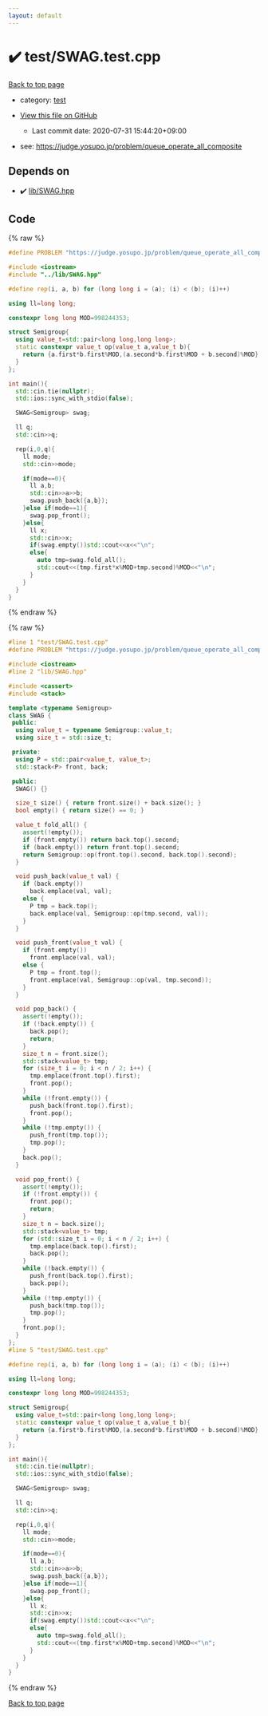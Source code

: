```yaml
---
layout: default
---
```


<!-- mathjax config similar to math.stackexchange -->
<script type="text/javascript" async
  src="https://cdnjs.cloudflare.com/ajax/libs/mathjax/2.7.5/MathJax.js?config=TeX-MML-AM_CHTML">
</script>
<script type="text/x-mathjax-config">
  MathJax.Hub.Config({
    TeX: { equationNumbers: { autoNumber: "AMS" }},
    tex2jax: {
      inlineMath: [ ['$','$'] ],
      processEscapes: true
    },
    "HTML-CSS": { matchFontHeight: false },
    displayAlign: "left",
    displayIndent: "2em"
  });
</script>

<script type="text/javascript" src="https://cdnjs.cloudflare.com/ajax/libs/jquery/3.4.1/jquery.min.js"></script>
<script src="https://cdn.jsdelivr.net/npm/jquery-balloon-js@1.1.2/jquery.balloon.min.js" integrity="sha256-ZEYs9VrgAeNuPvs15E39OsyOJaIkXEEt10fzxJ20+2I=" crossorigin="anonymous"></script>
<script type="text/javascript" src="../../assets/js/copy-button.js"></script>
<link rel="stylesheet" href="../../assets/css/copy-button.css" />


# :heavy_check_mark: test/SWAG.test.cpp

<a href="../../index.html">Back to top page</a>

* category: <a href="../../index.html#098f6bcd4621d373cade4e832627b4f6">test</a>
* <a href="{{ site.github.repository_url }}/blob/master/test/SWAG.test.cpp">View this file on GitHub</a>
    - Last commit date: 2020-07-31 15:44:20+09:00


* see: <a href="https://judge.yosupo.jp/problem/queue_operate_all_composite">https://judge.yosupo.jp/problem/queue_operate_all_composite</a>


## Depends on

* :heavy_check_mark: <a href="../../library/lib/SWAG.hpp.html">lib/SWAG.hpp</a>


## Code

<a id="unbundled"></a>
{% raw %}
```cpp
#define PROBLEM "https://judge.yosupo.jp/problem/queue_operate_all_composite"

#include <iostream>
#include "../lib/SWAG.hpp"

#define rep(i, a, b) for (long long i = (a); (i) < (b); (i)++)

using ll=long long;

constexpr long long MOD=998244353;

struct Semigroup{
  using value_t=std::pair<long long,long long>;
  static constexpr value_t op(value_t a,value_t b){
    return {a.first*b.first%MOD,(a.second*b.first%MOD + b.second)%MOD};
  }
};

int main(){
  std::cin.tie(nullptr);
  std::ios::sync_with_stdio(false);

  SWAG<Semigroup> swag;

  ll q;
  std::cin>>q;

  rep(i,0,q){
    ll mode;
    std::cin>>mode;

    if(mode==0){
      ll a,b;
      std::cin>>a>>b;
      swag.push_back({a,b});
    }else if(mode==1){
      swag.pop_front();
    }else{
      ll x;
      std::cin>>x;
      if(swag.empty())std::cout<<x<<"\n";
      else{
        auto tmp=swag.fold_all();
        std::cout<<(tmp.first*x%MOD+tmp.second)%MOD<<"\n";
      }
    }
  }
}
```
{% endraw %}

<a id="bundled"></a>
{% raw %}
```cpp
#line 1 "test/SWAG.test.cpp"
#define PROBLEM "https://judge.yosupo.jp/problem/queue_operate_all_composite"

#include <iostream>
#line 2 "lib/SWAG.hpp"

#include <cassert>
#include <stack>

template <typename Semigroup>
class SWAG {
 public:
  using value_t = typename Semigroup::value_t;
  using size_t = std::size_t;

 private:
  using P = std::pair<value_t, value_t>;
  std::stack<P> front, back;

 public:
  SWAG() {}

  size_t size() { return front.size() + back.size(); }
  bool empty() { return size() == 0; }

  value_t fold_all() {
    assert(!empty());
    if (front.empty()) return back.top().second;
    if (back.empty()) return front.top().second;
    return Semigroup::op(front.top().second, back.top().second);
  }

  void push_back(value_t val) {
    if (back.empty())
      back.emplace(val, val);
    else {
      P tmp = back.top();
      back.emplace(val, Semigroup::op(tmp.second, val));
    }
  }

  void push_front(value_t val) {
    if (front.empty())
      front.emplace(val, val);
    else {
      P tmp = front.top();
      front.emplace(val, Semigroup::op(val, tmp.second));
    }
  }

  void pop_back() {
    assert(!empty());
    if (!back.empty()) {
      back.pop();
      return;
    }
    size_t n = front.size();
    std::stack<value_t> tmp;
    for (size_t i = 0; i < n / 2; i++) {
      tmp.emplace(front.top().first);
      front.pop();
    }
    while (!front.empty()) {
      push_back(front.top().first);
      front.pop();
    }
    while (!tmp.empty()) {
      push_front(tmp.top());
      tmp.pop();
    }
    back.pop();
  }

  void pop_front() {
    assert(!empty());
    if (!front.empty()) {
      front.pop();
      return;
    }
    size_t n = back.size();
    std::stack<value_t> tmp;
    for (std::size_t i = 0; i < n / 2; i++) {
      tmp.emplace(back.top().first);
      back.pop();
    }
    while (!back.empty()) {
      push_front(back.top().first);
      back.pop();
    }
    while (!tmp.empty()) {
      push_back(tmp.top());
      tmp.pop();
    }
    front.pop();
  }
};
#line 5 "test/SWAG.test.cpp"

#define rep(i, a, b) for (long long i = (a); (i) < (b); (i)++)

using ll=long long;

constexpr long long MOD=998244353;

struct Semigroup{
  using value_t=std::pair<long long,long long>;
  static constexpr value_t op(value_t a,value_t b){
    return {a.first*b.first%MOD,(a.second*b.first%MOD + b.second)%MOD};
  }
};

int main(){
  std::cin.tie(nullptr);
  std::ios::sync_with_stdio(false);

  SWAG<Semigroup> swag;

  ll q;
  std::cin>>q;

  rep(i,0,q){
    ll mode;
    std::cin>>mode;

    if(mode==0){
      ll a,b;
      std::cin>>a>>b;
      swag.push_back({a,b});
    }else if(mode==1){
      swag.pop_front();
    }else{
      ll x;
      std::cin>>x;
      if(swag.empty())std::cout<<x<<"\n";
      else{
        auto tmp=swag.fold_all();
        std::cout<<(tmp.first*x%MOD+tmp.second)%MOD<<"\n";
      }
    }
  }
}

```
{% endraw %}

<a href="../../index.html">Back to top page</a>

